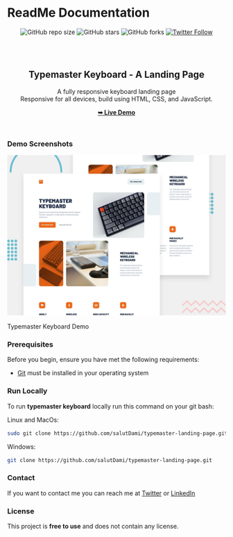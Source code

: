 # ReadMe Documentation


<div align="center">
  
  ![GitHub repo size](https://img.shields.io/github/repo-size/salutdami/typemaster-keyboard)
  ![GitHub stars](https://img.shields.io/github/stars/salutdami/typemaster-keyboard?style=social)
  ![GitHub forks](https://img.shields.io/github/forks/salutdami/typemaster-keyboard?style=social)
  [![Twitter Follow](https://img.shields.io/twitter/follow/salutdami?style=social)](https://twitter.com/intent/follow?screen_name=salutdami)

  <br />
  <br />

  <h2 align="center">Typemaster Keyboard - A Landing Page </h2>

  A fully responsive keyboard landing page <br />Responsive for all devices, build using HTML, CSS, and JavaScript.

  <a href="https://keyboard-typemaster.netlify.app/"><strong>➥ Live Demo</strong></a>

</div>

<br />


### Demo Screenshots

![Typemaster Keyboard Demo](preview.jpg "Desktop Demo")

Typemaster Keyboard Demo

### Prerequisites

Before you begin, ensure you have met the following requirements:

- [Git](https://git-scm.com/downloads) must be installed in your operating system

### Run Locally

To run **typemaster keyboard** locally run this command on your git bash: 

Linux and MacOs:

```bash
sudo git clone https://github.com/salutDami/typemaster-landing-page.git
```

Windows: 

```bash
git clone https://github.com/salutDami/typemaster-landing-page.git
```

### Contact

If you want to contact me you can reach me at [Twitter](https://twitter.com/home) or [LinkedIn](https://www.linkedin.com/in/ikuomola-stephen/)

### License

This project is **free to use** and does not contain any license.